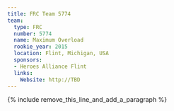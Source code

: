 ```yaml
---
title: FRC Team 5774
team:
  type: FRC
  number: 5774
  name: Maximum Overload
  rookie_year: 2015
  location: Flint, Michigan, USA
  sponsors:
  - Heroes Alliance Flint
  links:
    Website: http://TBD
---
```


{% include remove_this_line_and_add_a_paragraph %}